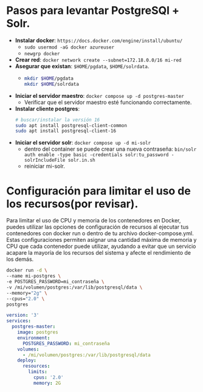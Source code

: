 
# Pasos para levantar PostgreSQl + Solr. 
- **Instalar docker**: `https://docs.docker.com/engine/install/ubuntu/`
  - `sudo usermod -aG docker azureuser`
  - `newgrp docker`
- **Crear red**: `docker network create --subnet=172.18.0.0/16 mi-red`
- **Asegurar que existan**: `$HOME/pgdata`, `$HOME/solrdata`.
  - ```bash
    mkdir $HOME/pgdata
    mkdir $HOME/solrdata
    ```
- **Iniciar el servidor maestro**: `docker compose up -d postgres-master`
  - Verificar que el servidor maestro esté funcionando correctamente.
- **Instalar cliente postgres**:
  ```bash
  # buscar/instalar la versión 16
  sudo apt install postgresql-client-common
  sudo apt install postgresql-client-16
  ```
- **Iniciar el servidor solr**: `docker compose up -d mi-solr`
  - dentro del container se puede crear una nueva contraseña: `bin/solr auth enable -type basic -credentials solr:tu_password -solrIncludeFile solr.in.sh`
  - reiniciar mi-solr.

# Configuración para limitar el uso de los recursos(por revisar).
Para limitar el uso de CPU y memoria de los contenedores en Docker, puedes utilizar las opciones de configuración de recursos al ejecutar tus contenedores con docker run o dentro de tu archivo docker-compose.yml. Estas configuraciones permiten asignar una cantidad máxima de memoria y CPU que cada contenedor puede utilizar, ayudando a evitar que un servicio acapare la mayoría de los recursos del sistema y afecte el rendimiento de los demás.
```bash
docker run -d \
--name mi-postgres \
-e POSTGRES_PASSWORD=mi_contraseña \
-v /mi/volumen/postgres:/var/lib/postgresql/data \
--memory="2g" \
--cpus="2.0" \
postgres
```


```yaml
version: '3'
services:
  postgres-master:
    image: postgres
    environment:
      POSTGRES_PASSWORD: mi_contraseña
    volumes:
      - /mi/volumen/postgres:/var/lib/postgresql/data
    deploy:
      resources:
        limits:
          cpus: '2.0'
          memory: 2G

```